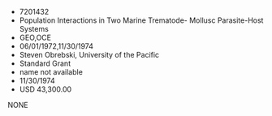 * 7201432
* Population Interactions in Two Marine Trematode- Mollusc    Parasite-Host Systems
* GEO,OCE
* 06/01/1972,11/30/1974
* Steven Obrebski, University of the Pacific
* Standard Grant
*   name not available
* 11/30/1974
* USD 43,300.00

NONE